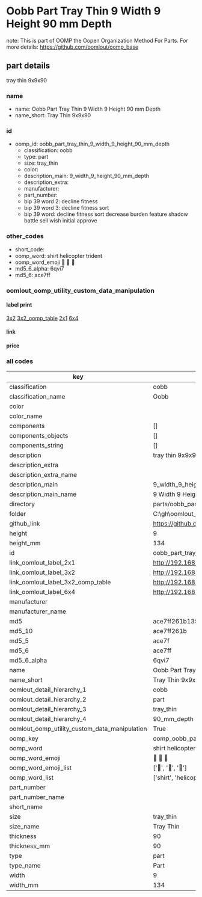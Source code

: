 # Oobb Part Tray Thin 9 Width 9 Height 90 mm Depth  

note: This is part of OOMP the Oopen Organization Method For Parts. For more details: https://github.com/oomlout/oomp_base

##  part details
  



tray thin 9x9x90



### name
* name: Oobb Part Tray Thin 9 Width 9 Height 90 mm Depth
* name_short: Tray Thin 9x9x90 
### id
* oomp_id: oobb_part_tray_thin_9_width_9_height_90_mm_depth
  * classification: oobb
  * type: part
  * size: tray_thin
  * color: 
  * description_main: 9_width_9_height_90_mm_depth
  * description_extra: 
  * manufacturer: 
  * part_number: 
  * bip 39 word 2: decline fitness
  * bip 39 word 3: decline fitness sort
  * bip 39 word: decline fitness sort decrease burden feature shadow battle sell wish initial approve

### other_codes
* short_code: 
* oomp_word: shirt helicopter trident
* oomp_word_emoji :shirt: :helicopter: :trident:
* md5_6_alpha: 6qvi7
* md5_6: ace7ff






### oomlout_oomp_utility_custom_data_manipulation
#### label print
[3x2](http://192.168.1.245:1112/?label=oomp%206qvi7)
[3x2_oomp_table](http://192.168.1.108:1112/?label=oomp%206qvi7)
[2x1](http://192.168.1.242:1112/?label=oomp%206qvi7)
[6x4](http://192.168.1.55:1112/?label=oomp%206qvi7)    

#### link

                              

#### price







### all codes 
| key | value |  
| --- | --- |  
| classification | oobb |  
| classification_name | Oobb |  
| color |  |  
| color_name |  |  
| components | [] |  
| components_objects | [] |  
| components_string | [] |  
| description | tray thin 9x9x90 |  
| description_extra |  |  
| description_extra_name |  |  
| description_main | 9_width_9_height_90_mm_depth |  
| description_main_name | 9 Width 9 Height 90 mm Depth |  
| directory | parts/oobb_part_tray_thin_9_width_9_height_90_mm_depth |  
| folder | C:\gh\oomlout_oobb_version_4_generated_parts\parts\oobb_part_tray_thin_9_width_9_height_90_mm_depth |  
| github_link | https://github.com/oomlout/oomlout_oomp_part_src/tree/main/parts/oobb_part_tray_thin_9_width_9_height_90_mm_depth |  
| height | 9 |  
| height_mm | 134 |  
| id | oobb_part_tray_thin_9_width_9_height_90_mm_depth |  
| link_oomlout_label_2x1 | http://192.168.1.242:1112/?label=oomp%206qvi7 |  
| link_oomlout_label_3x2 | http://192.168.1.245:1112/?label=oomp%206qvi7 |  
| link_oomlout_label_3x2_oomp_table | http://192.168.1.108:1112/?label=oomp%206qvi7 |  
| link_oomlout_label_6x4 | http://192.168.1.55:1112/?label=oomp%206qvi7 |  
| manufacturer |  |  
| manufacturer_name |  |  
| md5 | ace7ff261b135899508f43939f15f9c7 |  
| md5_10 | ace7ff261b |  
| md5_5 | ace7f |  
| md5_6 | ace7ff |  
| md5_6_alpha | 6qvi7 |  
| name | Oobb Part Tray Thin 9 Width 9 Height 90 mm Depth |  
| name_short | Tray Thin 9x9x90  |  
| oomlout_detail_hierarchy_1 | oobb |  
| oomlout_detail_hierarchy_2 | part |  
| oomlout_detail_hierarchy_3 | tray_thin |  
| oomlout_detail_hierarchy_4 | 90_mm_depth |  
| oomlout_oomp_utility_custom_data_manipulation | True |  
| oomp_key | oomp_oobb_part_tray_thin_9_width_9_height_90_mm_depth |  
| oomp_word | shirt helicopter trident |  
| oomp_word_emoji | :shirt: :helicopter: :trident: |  
| oomp_word_emoji_list | [':shirt:', ':helicopter:', ':trident:'] |  
| oomp_word_list | ['shirt', 'helicopter', 'trident'] |  
| part_number |  |  
| part_number_name |  |  
| short_name |  |  
| size | tray_thin |  
| size_name | Tray Thin |  
| thickness | 90 |  
| thickness_mm | 90 |  
| type | part |  
| type_name | Part |  
| width | 9 |  
| width_mm | 134 |  
